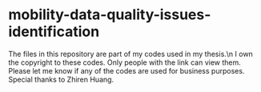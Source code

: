 # mobility-data-quality-issues-identification
The files in this repository are part of my codes used in my thesis.\n
I own the copyright to these codes. Only people with the link can view them. Please let me know if any of the codes are used for business purposes.
Special thanks to Zhiren Huang.
